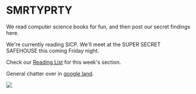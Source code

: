SMRTYPRTY
=========

We read computer science books for fun, and then post our secret findings here.


We're currently reading SICP. We'll meet at the SUPER SECRET SAFEHOUSE this coming Friday night.

Check our <a href="https://github.com/CompSciCabal/SMRTYPRTY/wiki/Reading-Schedule">Reading List</a> for this week's section. 

General chatter over in <a href="https://plus.google.com/communities/101341712823792967748">google land</a>.

<img src="https://raw.github.com/CompSciCabal/SMRTYPRTY/master/resources/our-mascot.png">
